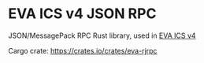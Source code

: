 # EVA ICS v4 JSON RPC

JSON/MessagePack RPC Rust library, used in [EVA ICS
v4](https://github.com/eva-ics/eva4)

Cargo crate: <https://crates.io/crates/eva-rjrpc>
